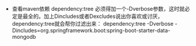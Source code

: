 * 查看maven依赖
dependency:tree 必须得加一个-Dverbose参数，这时就必定是最全的。加上Dincludes或者Dexcludes说出你喜欢或讨厌，dependency:tree就会帮你过滤出来：
dependency:tree -Dverbose -Dincludes=org.springframework.boot:spring-boot-starter-data-mongodb


